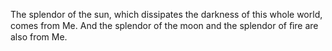 The splendor of the sun, which dissipates the darkness of this whole world, comes from Me. And the splendor of the moon and the splendor of ﬁre are also from Me.